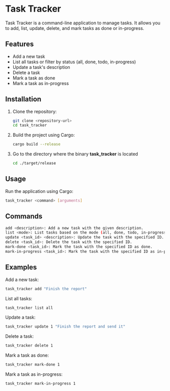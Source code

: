 # Task Tracker

Task Tracker is a command-line application to manage tasks. It allows you to add, list, update, delete, and mark tasks as done or in-progress.

## Features

- Add a new task
- List all tasks or filter by status (all, done, todo, in-progress)
- Update a task's description
- Delete a task
- Mark a task as done
- Mark a task as in-progress

## Installation

1. Clone the repository:
    ```sh
    git clone <repository-url>
    cd task_tracker
    ```

2. Build the project using Cargo:
    ```sh
    cargo build --release
    ```
3. Go to the directory where the binary **task_tracker** is located
   ```sh
   cd ./target/release
   ```

## Usage

Run the application using Cargo:
```sh
task_tracker <command> [arguments]
```

## Commands
```sh
add <description>: Add a new task with the given description.
list <mode>: List tasks based on the mode (all, done, todo, in-progress).
update <task_id> <description>: Update the task with the specified ID.
delete <task_id>: Delete the task with the specified ID.
mark-done <task_id>: Mark the task with the specified ID as done.
mark-in-progress <task_id>: Mark the task with the specified ID as in-progress.
```

## Examples
Add a new task:
```sh
task_tracker add "Finish the report"
```
List all tasks:
```sh
task_tracker list all
```
Update a task:
```sh
task_tracker update 1 "Finish the report and send it"
```
Delete a task:
```sh
task_tracker delete 1
```
Mark a task as done:
```sh
task_tracker mark-done 1
```
Mark a task as in-progress:
```sh
task_tracker mark-in-progress 1
```
